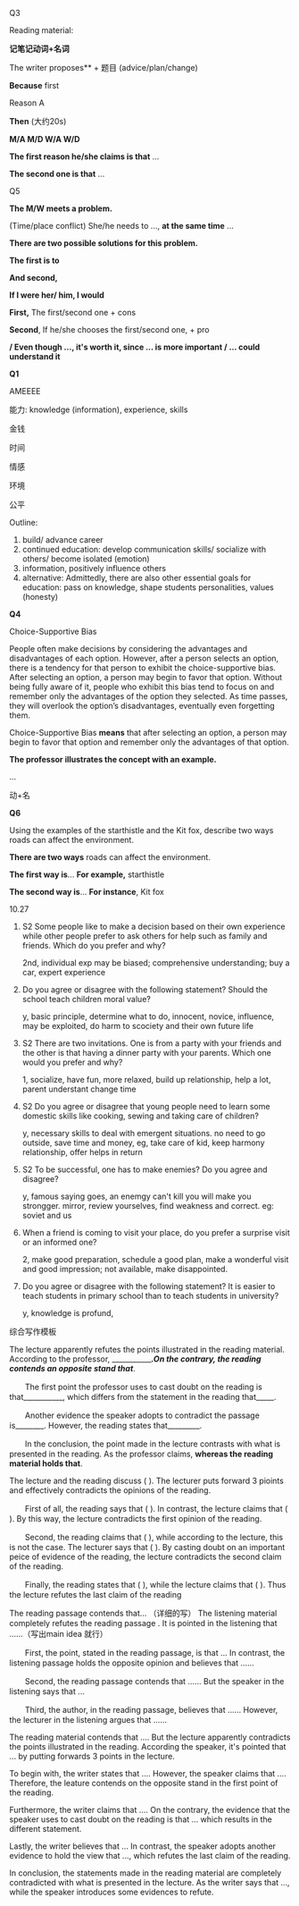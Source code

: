 Q3

Reading material: 

**记笔记动词+名词**



The writer proposes** + 题目 (advice/plan/change)

**Because** first

Reason A

**Then**  (大约20s)

**M/A M/D W/A W/D**

**The first reason he/she claims is that** ...

**The second one is that** ...



Q5

**The M/W meets a problem.** 

(Time/place conflict) She/he needs to …, **at the same time** ...

**There are two possible solutions for this problem.** 

**The first is to** 

**And second,** 

**If I were her/ him, I would** 

**First,** The first/second one + cons

**Second**, If he/she chooses the first/second one, + pro

**/ Even though …, it's worth it, since … is more important / … could understand it** 



**Q1**

AMEEEE

能力: knowledge (information), experience, skills

金钱

时间

情感

环境

公平

Outline: 

1. build/ advance career
2. continued education: develop communication skills/ socialize with others/ become isolated (emotion)
3. information, positively influence others
4. alternative: Admittedly, there are also other essential goals for education: pass on knowledge, shape students personalities, values (honesty) 



**Q4**

Choice-Supportive Bias

People often make decisions by considering the advantages and disadvantages of each option. However, after a person selects an option, there is a tendency for that person to exhibit the choice-supportive bias. After selecting an option, a person may begin to favor that option. Without being fully aware of it, people who exhibit this bias tend to focus on and remember only the advantages of the option they selected. As time passes, they will overlook the option’s disadvantages, eventually even forgetting them.



Choice-Supportive Bias **means** that after selecting an option, a person may begin to favor that option and remember only the advantages of that option. 

**The professor illustrates the concept with an example.** 

...

动+名





**Q6**

Using the examples of the starthistle and the Kit fox, describe two ways roads can affect the environment.



**There are two ways** roads can affect the environment. 

**The first way is**... **For example,** starthistle

**The second way is**... **For instance**, Kit fox



10.27

1. S2 Some people like to make a decision based on their own experience while other people prefer to ask others for help such as family and friends. Which do you prefer and why? 

   2nd, individual exp may be biased; comprehensive understanding; buy a car, expert experience

2. Do you agree or disagree with the following statement? Should the school teach children moral value? 

   y, basic principle, determine what to do, innocent, novice, influence, may be exploited, do harm to scociety and their own future life

3. S2 There are two invitations. One is from a party with your friends and the other is that having a dinner party with your parents. Which one would you prefer and why?

   1, socialize, have fun, more relaxed, build up relationship, help a lot, parent  understant change time

4. S2 Do you agree or disagree that young people need to learn some domestic skills like cooking, sewing and taking care of children?

   y, necessary skills to deal with emergent situations. no need to go outside, save time and money, eg, take care of kid, keep harmony relationship, offer helps in return

5. S2 To be successful, one has to make enemies? Do you agree and disagree?

   y, famous saying goes, an enemgy can't kill you will make you strongger. mirror, review yourselves, find weakness and correct. eg: soviet and us

6. When a friend is coming to visit your place, do you prefer a surprise visit or an
   informed one?

   2, make good preparation, schedule a good plan, make a wonderful visit and good impression; not available, make disappointed.

7. Do you agree or disagree with the following statement?
   It is easier to teach students in primary school than to teach students in university?

   y, knowledge is profund, 



综合写作模板

The lecture apparently refutes the points illustrated in the reading material. According to the professor, ________________.On the contrary, the reading contends an opposite stand that_____.

　　The first point the professor uses to cast doubt on the reading is that___________, which differs from the statement in the reading that_____.

　　Another evidence the speaker adopts to contradict the passage is________. However, the reading states that_________.

　　In the conclusion, the point made in the lecture contrasts with what is presented in the reading. As the professor claims, ________whereas the reading material holds that________.



The lecture and the reading discuss ( ). The lecturer puts forward 3 pioints and effectively contradicts the opinions of the reading.

　　First of all, the reading says that ( ). In contrast, the lecture claims that ( ). By this way, the lecture contradicts the first opinion of the reading.

　　Second, the reading claims that ( ), while according to the lecture, this is not the case. The lecturer says that ( ). By casting doubt on an important peice of evidence of the reading, the lecture contradicts the second claim of the reading.

　　Finally, the reading states that ( ), while the lecture claims that ( ). Thus the lecture refutes the last claim of the reading



The reading passage contends that… （详细的写） The listening material completely refutes the reading passage . It is pointed in the listening that ……（写出main idea 就行）

　　First, the point, stated in the reading passage, is that … In contrast, the listening passage holds the opposite opinion and believes that ……

　　Second, the reading passage contends that …… But the speaker in the listening says that …

　　Third, the author, in the reading passage, believes that …… However, the lecturer in the listening argues that ……



The reading material contends that …. But the lecture apparently contradicts the points illustrated in the reading. According the speaker, it's pointed that  … by putting forwards 3 points in the lecture. 

To begin with, the writer states that …. However, the speaker claims that …. Therefore, the leature contends on the opposite stand in the first point of the reading. 

Furthermore, the writer claims that …. On the contrary, the evidence that the speaker uses to cast doubt on the reading is that … which results in the different statement.

Lastly, the writer believes that … In contrast, the speaker adopts another evidence to hold the view that ..., which refutes the last claim of the reading.

In conclusion, the statements made in the reading material are completely contradicted with what is presented in the lecture. As the writer says that …, while the speaker introduces some evidences to refute. 